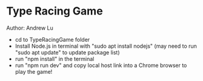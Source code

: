 # Type Racing Game
Author: Andrew Lu

- cd to TypeRacingGame folder
- Install Node.js in terminal with "sudo apt install nodejs" (may need to run "sudo apt update" to update package list)
- run "npm install" in the terminal
- run "npm run dev" and copy local host link into a Chrome browser to play the game!
